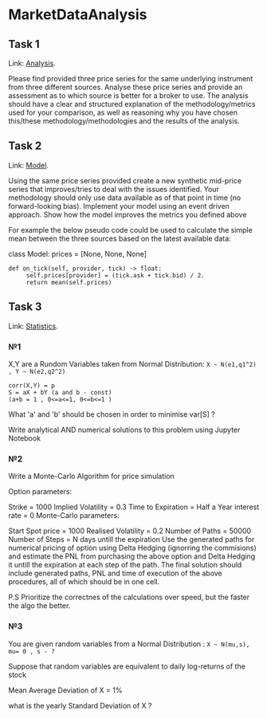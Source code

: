 # MarketDataAnalysis


## Task 1
Link: [Analysis](Analysis.ipynb).

Please find provided three price series for the same underlying instrument from three different sources. Analyse these price series and provide an assessment as to which source is better for a broker to use. The analysis should have a clear and structured explanation of the methodology/metrics used for your comparison, as well as reasoning why you have chosen this/these methodology/methodologies and the results of the analysis. 


## Task 2
Link: [Model](Final_model.ipynb).

Using the same price series provided create a new synthetic mid-price series that improves/tries to deal with the issues identified. Your methodology should only use data available as of that point in time (no forward-looking bias). Implement your model using an event driven approach. Show how the model improves the metrics you defined above

For example the below pseudo code could be used to calculate the simple mean between the three sources based on the latest available data: 

class Model: 
    prices = [None, None, None]

    def on_tick(self, provider, tick) -> float: 
         self.prices[provider] = (tick.ask + tick.bid) / 2.
         return mean(self.prices)

## Task 3
Link: [Statistics](Statistics.ipynb).

### №1
X,Y are a Rundom Variables taken from Normal Distribution: ```X ~ N(e1,q1^2) , Y ~ N(e2,q2^2)```

```
corr(X,Y) = p
S = aX + bY (a and b - const)
(a+b = 1 , 0<=a<=1, 0<=b<=1 )
```
What 'a' and 'b' should be chosen in order to minimise var[S] ?

Write analytical AND numerical solutions to this problem using Jupyter Notebook

### №2
Write a Monte-Carlo Algorithm for price simulation

Option parameters:

Strike = 1000
Implied Volatility = 0.3
Time to Expiration = Half a Year
interest rate = 0
Monte-Carlo parameters:

Start Spot price = 1000
Realised Volatility = 0.2
Number of Paths = 50000
Number of Steps = N days untill the expiration
Use the generated paths for numerical pricing of option using Delta Hedging (ignorring the commisions) and estimate the PNL from purchasing the above option and Delta Hedging it untill the expiration at each step of the path. The final solution should include generated paths, PNL and time of execution of the above procedures, all of which should be in one cell.

P.S Prioritize the correctnes of the calculations over speed, but the faster the algo the better.

### №3
You are given random variables from a Normal Distribution : ```X ~ N(mu,s), mu= 0 , s - ?```

Suppose that random variables are equivalent to daily log-returns of the stock

Mean Average Deviation of X = 1%

what is the yearly Standard Deviation of X ?